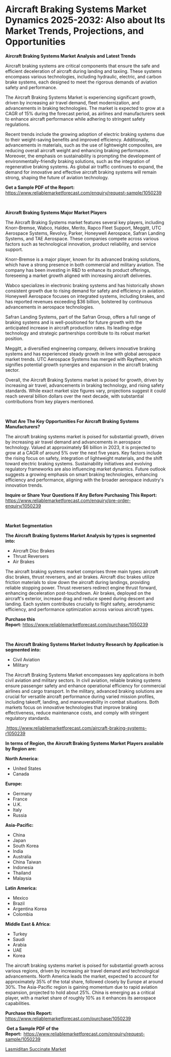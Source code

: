 <p><h1>Aircraft Braking Systems Market Dynamics 2025-2032: Also about Its Market Trends, Projections, and Opportunities</h1></p><p><strong>Aircraft Braking Systems Market Analysis and Latest Trends</strong></p>
<p><p>Aircraft braking systems are critical components that ensure the safe and efficient deceleration of aircraft during landing and taxiing. These systems encompass various technologies, including hydraulic, electric, and carbon brake systems, each designed to meet the rigorous demands of aviation safety and performance.</p><p>The Aircraft Braking Systems Market is experiencing significant growth, driven by increasing air travel demand, fleet modernization, and advancements in braking technologies. The market is expected to grow at a CAGR of 15% during the forecast period, as airlines and manufacturers seek to enhance aircraft performance while adhering to stringent safety regulations. </p><p>Recent trends include the growing adoption of electric braking systems due to their weight-saving benefits and improved efficiency. Additionally, advancements in materials, such as the use of lightweight composites, are reducing overall aircraft weight and enhancing braking performance. Moreover, the emphasis on sustainability is prompting the development of environmentally-friendly braking solutions, such as the integration of regenerative braking systems. As global air traffic continues to expand, the demand for innovative and effective aircraft braking systems will remain strong, shaping the future of aviation technology.</p></p>
<p><strong>Get a Sample PDF of the Report:&nbsp;</strong> <a href="https://www.reliablemarketforecast.com/enquiry/request-sample/1050239?utm_campaign=2193&utm_medium=2&utm_source=Github&utm_content=ia&utm_term=30012025&utm_id=aircraft-braking-systems">https://www.reliablemarketforecast.com/enquiry/request-sample/1050239</a></p>
<p>&nbsp;</p>
<p><strong>Aircraft Braking Systems Major Market Players</strong></p>
<p><p>The Aircraft Braking Systems market features several key players, including Knorr-Bremse, Wabco, Haldex, Merito, Rapco Fleet Support, Meggitt, UTC Aerospace Systems, Revolvy, Parker, Honeywell Aerospace, Safran Landing Systems, and TAE Aerospace. These companies compete across various factors such as technological innovation, product reliability, and service support.</p><p>Knorr-Bremse is a major player, known for its advanced braking solutions, which have a strong presence in both commercial and military aviation. The company has been investing in R&D to enhance its product offerings, foreseeing a market growth aligned with increasing aircraft deliveries.</p><p>Wabco specializes in electronic braking systems and has historically shown consistent growth due to rising demand for safety and efficiency in aviation. Honeywell Aerospace focuses on integrated systems, including brakes, and has reported revenues exceeding $36 billion, bolstered by continuous advancements in aerospace technologies.</p><p>Safran Landing Systems, part of the Safran Group, offers a full range of braking systems and is well-positioned for future growth with the anticipated increase in aircraft production rates. Its leading-edge technology and strategic partnerships contribute to its robust market position.</p><p>Meggitt, a diversified engineering company, delivers innovative braking systems and has experienced steady growth in line with global aerospace market trends. UTC Aerospace Systems has merged with Raytheon, which signifies potential growth synergies and expansion in the aircraft braking sector.</p><p>Overall, the Aircraft Braking Systems market is poised for growth, driven by increasing air travel, advancements in braking technology, and rising safety standards. While exact market size figures vary, projections suggest it could reach several billion dollars over the next decade, with substantial contributions from key players mentioned.</p></p>
<p>&nbsp;</p>
<p><strong>What Are The Key Opportunities For Aircraft Braking Systems Manufacturers?</strong></p>
<p><p>The aircraft braking systems market is poised for substantial growth, driven by increasing air travel demand and advancements in aerospace technology. Valued at approximately $6 billion in 2023, it is projected to grow at a CAGR of around 5% over the next five years. Key factors include the rising focus on safety, integration of lightweight materials, and the shift toward electric braking systems. Sustainability initiatives and evolving regulatory frameworks are also influencing market dynamics. Future outlook suggests a growing emphasis on smart braking technologies, enhancing efficiency and performance, aligning with the broader aerospace industry's innovation trends.</p></p>
<p><strong>Inquire or Share Your Questions If Any Before Purchasing This Report:</strong> <a href="https://www.reliablemarketforecast.com/enquiry/pre-order-enquiry/1050239?utm_campaign=2193&utm_medium=2&utm_source=Github&utm_content=ia&utm_term=30012025&utm_id=aircraft-braking-systems">https://www.reliablemarketforecast.com/enquiry/pre-order-enquiry/1050239</a></p>
<p>&nbsp;</p>
<p><strong>Market Segmentation</strong></p>
<p><strong>The Aircraft Braking Systems Market Analysis by types is segmented into:</strong></p>
<p><ul><li>Aircraft Disc Brakes</li><li>Thrust Reversers</li><li>Air Brakes</li></ul></p>
<p><p>The aircraft braking systems market comprises three main types: aircraft disc brakes, thrust reversers, and air brakes. Aircraft disc brakes utilize friction materials to slow down the aircraft during landings, providing reliable stopping power. Thrust reversers redirect engine thrust forward, enhancing deceleration post-touchdown. Air brakes, deployed on the aircraft's exterior, increase drag and reduce speed during descent and landing. Each system contributes crucially to flight safety, aerodynamic efficiency, and performance optimization across various aircraft types.</p></p>
<p><strong>Purchase this Report:&nbsp;</strong><a href="https://www.reliablemarketforecast.com/purchase/1050239?utm_campaign=2193&utm_medium=2&utm_source=Github&utm_content=ia&utm_term=30012025&utm_id=aircraft-braking-systems">https://www.reliablemarketforecast.com/purchase/1050239</a></p>
<p>&nbsp;</p>
<p><strong>The Aircraft Braking Systems Market Industry Research by Application is segmented into:</strong></p>
<p><ul><li>Civil Aviation</li><li>Military</li></ul></p>
<p><p>The Aircraft Braking Systems Market encompasses key applications in both civil aviation and military sectors. In civil aviation, reliable braking systems ensure passenger safety and enhance operational efficiency for commercial airlines and cargo transport. In the military, advanced braking solutions are crucial for versatile aircraft performance during varied mission profiles, including takeoff, landing, and maneuverability in combat situations. Both markets focus on innovative technologies that improve braking effectiveness, reduce maintenance costs, and comply with stringent regulatory standards.</p></p>
<p><a href="https://www.reliablemarketforecast.com/aircraft-braking-systems-r1050239?utm_campaign=2193&utm_medium=2&utm_source=Github&utm_content=ia&utm_term=30012025&utm_id=aircraft-braking-systems">&nbsp;https://www.reliablemarketforecast.com/aircraft-braking-systems-r1050239</a></p>
<p><strong>In terms of Region, the Aircraft Braking Systems Market Players available by Region are:</strong></p>
<p>
    <p> <strong> North America: </strong>
        <ul>
            <li>United States</li>
            <li>Canada</li>
        </ul>
        </p> 
    <p> <strong> Europe: </strong>
        <ul>
            <li>Germany</li>
            <li>France</li>
            <li>U.K.</li>
            <li>Italy</li>
            <li>Russia</li>
        </ul>
        </p> 
    <p> <strong> Asia-Pacific: </strong>
        <ul>
            <li>China</li>
            <li>Japan</li>
            <li>South Korea</li>
            <li>India</li>
            <li>Australia</li>
            <li>China Taiwan</li>
            <li>Indonesia</li>
            <li>Thailand</li>
            <li>Malaysia</li>
        </ul>
        </p> 
    <p> <strong> Latin America: </strong>
        <ul>
            <li>Mexico</li>
            <li>Brazil</li>
            <li>Argentina Korea</li>
            <li>Colombia</li>
        </ul>
        </p> 
    <p> <strong> Middle East & Africa: </strong>
        <ul>
            <li>Turkey</li>
            <li>Saudi</li>
            <li>Arabia</li>
            <li>UAE</li>
            <li>Korea</li>
        </ul>
    </p>
    </p>
<p><p>The aircraft braking systems market is poised for substantial growth across various regions, driven by increasing air travel demand and technological advancements. North America leads the market, expected to account for approximately 35% of the total share, followed closely by Europe at around 30%. The Asia-Pacific region is gaining momentum due to rapid aviation expansion, projected to hold about 25%. China is emerging as a critical player, with a market share of roughly 10% as it enhances its aerospace capabilities.</p></p>
<p><strong>Purchase this Report: </strong><a href="https://www.reliablemarketforecast.com/purchase/1050239?utm_campaign=2193&utm_medium=2&utm_source=Github&utm_content=ia&utm_term=30012025&utm_id=aircraft-braking-systems">https://www.reliablemarketforecast.com/purchase/1050239</a></p>
<p>&nbsp;<strong>Get a Sample PDF of the Report:&nbsp;&nbsp;</strong><a href="https://www.reliablemarketforecast.com/enquiry/request-sample/1050239?utm_campaign=2193&utm_medium=2&utm_source=Github&utm_content=ia&utm_term=30012025&utm_id=aircraft-braking-systems">https://www.reliablemarketforecast.com/enquiry/request-sample/1050239</a></p>
<p><strong></strong></p>
<p><p><a href="https://github.com/lylyparadise/Market-Research-Report-List-5/blob/main/lasmiditan-succinate-market.md?utm_campaign=2193&utm_medium=2&utm_source=Github&utm_content=ia&utm_term=30012025&utm_id=aircraft-braking-systems">Lasmiditan Succinate Market</a></p></p>